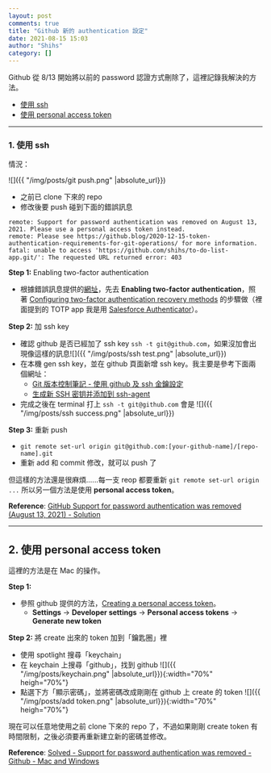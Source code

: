 ```yaml
---
layout: post
comments: true
title: "Github 新的 authentication 設定"
date: 2021-08-15 15:03
author: "Shihs"
category: []
---
```


Github 從 8/13 開始將以前的 password 認證方式刪除了，這裡記錄我解決的方法。

- [使用 ssh](https://shihs.github.io/blog/2021/08/15/Github-%E6%96%B0%E7%9A%84-authentication-%E8%A8%AD%E5%AE%9A/#1-%E4%BD%BF%E7%94%A8-ssh)
- [使用 personal access token](https://shihs.github.io/blog/2021/08/15/Github-%E6%96%B0%E7%9A%84-authentication-%E8%A8%AD%E5%AE%9A/#2-%E4%BD%BF%E7%94%A8-personal-access-token)

---

### 1. 使用 ssh

情況：

![]({{ "/img/posts/git push.png" |absolute_url}})

- 之前已 clone 下來的 repo
- 修改後要 push 碰到下面的錯誤訊息

```bash=
remote: Support for password authentication was removed on August 13, 2021. Please use a personal access token instead.
remote: Please see https://github.blog/2020-12-15-token-authentication-requirements-for-git-operations/ for more information.
fatal: unable to access 'https://github.com/shihs/to-do-list-app.git/': The requested URL returned error: 403
```

**Step 1:** Enabling two-factor authentication

- 根據錯誤訊息提供的[網址](https://github.blog/2020-12-15-token-authentication-requirements-for-git-operations/)，先去 **Enabling two-factor authentication**，照著 [Configuring two-factor authentication recovery methods](https://docs.github.com/en/github/authenticating-to-github/securing-your-account-with-two-factor-authentication-2fa/configuring-two-factor-authentication-recovery-methods) 的步驟做（裡面提到的 TOTP app 我是用 [Salesforce Authenticator](https://www.salesforce.com/solutions/mobile/app-suite/security/)）。

**Step 2:** 加 ssh key

- 確認 github 是否已經加了 ssh key `ssh -t git@github.com`，如果沒加會出現像這樣的訊息![]({{ "/img/posts/ssh test.png" |absolute_url}})
- 在本機 gen ssh key，並在 github 頁面新增 ssh key。我主要是參考下面兩個網址：
  - [Git 版本控制筆記 - 使用 github 及 ssh 金鑰設定](https://blog.jaycetyle.com/2018/02/github-ssh/)
  - [生成新 SSH 密钥并添加到 ssh-agent](https://docs.github.com/cn/github/authenticating-to-github/connecting-to-github-with-ssh/generating-a-new-ssh-key-and-adding-it-to-the-ssh-agent#adding-your-ssh-key-to-the-ssh-agent)
- 完成之後在 terminal 打上 `ssh -t git@github.com` 會是
  ![]({{ "/img/posts/ssh success.png" |absolute_url}})

**Step 3:** 重新 push

- `git remote set-url origin git@github.com:[your-github-name]/[repo-name].git`
- 重新 add 和 commit 修改，就可以 push 了

但這樣的方法還是很麻煩......每一支 reop 都要重新 `git remote set-url origin ...` 所以另一個方法是使用 **personal access token**。

**Reference**:
[GitHub Support for password authentication was removed (August 13, 2021) - Solution](https://www.youtube.com/watch?v=5Jz0wVmYUUE)

---

## 2. 使用 personal access token

這裡的方法是在 Mac 的操作。

**Step 1:**

- 參照 github 提供的方法，[Creating a personal access token](https://docs.github.com/en/github/authenticating-to-github/keeping-your-account-and-data-secure/creating-a-personal-access-token)。
  - **Settings** -> **Developer settings** -> **Personal access tokens** -> **Generate new token**

**Step 2:** 將 create 出來的 token 加到「鑰匙圈」裡

- 使用 spotlight 搜尋「keychain」
- 在 keychain 上搜尋「github」，找到 github
  ![]({{ "/img/posts/keychain.png" |absolute_url}}){:width="70%" heigh="70%"}
- 點選下方「顯示密碼」，並將密碼改成剛剛在 github 上 create 的 token
  ![]({{ "/img/posts/add token.png" |absolute_url}}){:width="70%" heigh="70%"}

現在可以任意地使用之前 clone 下來的 repo 了，不過如果剛剛 create token 有時間限制，之後必須要再重新建立新的密碼並修改。

**Reference**:
[Solved - Support for password authentication was removed - Github - Mac and Windows](https://www.youtube.com/watch?v=aKaYpl-ZpGg)
